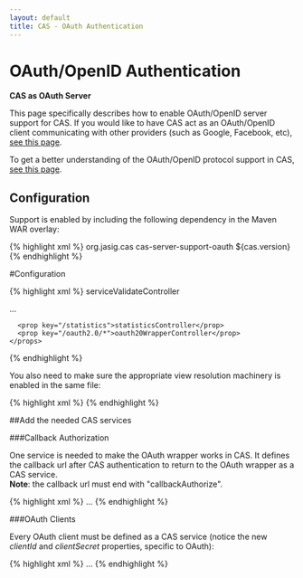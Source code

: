```yaml
---
layout: default
title: CAS - OAuth Authentication
---
```


# OAuth/OpenID Authentication

<div class="alert alert-info"><strong>CAS as OAuth Server</strong><p>This page specifically describes how to enable OAuth/OpenID server support for CAS. If you would like to have CAS act as an OAuth/OpenID client communicating with other providers (such as Google, Facebook, etc), <a href="../integration/Delegate-Authentication.html">see this page</a>.</p></div>

To get a better understanding of the OAuth/OpenID protocol support in CAS, [see this page](../protocol/OAuth-Protocol.html).

## Configuration
Support is enabled by including the following dependency in the Maven WAR overlay:

{% highlight xml %}
<dependency>
  <groupId>org.jasig.cas</groupId>
  <artifactId>cas-server-support-oauth</artifactId>
  <version>${cas.version}</version>
</dependency>
{% endhighlight %}

#Configuration



{% highlight xml %}
<bean id="handlerMappingC" class="org.springframework.web.servlet.handler.SimpleUrlHandlerMapping">
  <property name="mappings">
    <props>
      <prop key="/serviceValidate">serviceValidateController</prop>

   ...

      <prop key="/statistics">statisticsController</prop>
      <prop key="/oauth2.0/*">oauth20WrapperController</prop>
    </props>
  </property>
  <property name="alwaysUseFullPath" value="true" />
</bean>
{% endhighlight %}

You also need to make sure the appropriate view resolution machinery is enabled
in the same file:

{% highlight xml %}
<bean id="oauthXmlViewResolver" class="org.springframework.web.servlet.view.XmlViewResolver"
          p:order="5"
          p:location="${cas.viewResolver.xmlFile:classpath:/META-INF/spring/oauth-protocol-views.xml}" />
{% endhighlight %}

##Add the needed CAS services

###Callback Authorization

One service is needed to make the OAuth wrapper works in CAS. It defines the callback url after CAS authentication to return to the OAuth wrapper as a CAS service.  
**Note**: the callback url must end with "callbackAuthorize".

{% highlight xml %}
<bean id="serviceRegistryDao" class="org.jasig.cas.services.InMemoryServiceRegistryDaoImpl">
  <property name="registeredServices">
    <list>
      <!-- A dedicated component to recognize OAuth Callback Authorization requests -->
      <!-- By default, service ids only support regex patterns if/when needed -->
      <bean class="org.jasig.cas.support.oauth.services.OAuthCallbackAuthorizeService"
            p:id="0"
            p:name="HTTP"
            p:description="oauth wrapper callback url"
            p:serviceId="${server.prefix}/oauth2.0/callbackAuthorize" />
...
{% endhighlight %}


###OAuth Clients

Every OAuth client must be defined as a CAS service (notice the new *clientId* and *clientSecret* properties, specific to OAuth):

{% highlight xml %}
<bean id="serviceRegistryDao" class="org.jasig.cas.services.InMemoryServiceRegistryDaoImpl">
  <property name="registeredServices">
    <list>
      <!-- Supports regex patterns by default for service ids -->
      <bean class="org.jasig.cas.support.oauth.services.OAuthRegisteredService"
            p:id="1"
            p:name="serviceName"
            p:description="Service Description"
            p:serviceId="oauth client service url"
            p:bypassApprovalPrompt="false"
            p:clientId="client id goes here"
            p:clientSecret="client secret goes here" />
...
{% endhighlight %}
